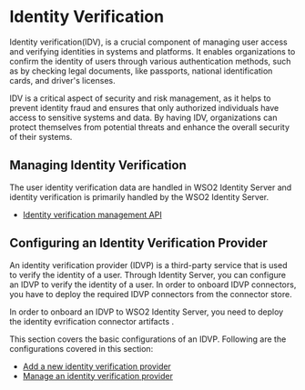 # Identity Verification

Identity verification(IDV), is a crucial component of managing user access and verifying identities in systems and platforms. 
It enables organizations to confirm the identity of users through various authentication methods, such as by 
checking legal documents, like passports, national identification cards, and driver's licenses.

IDV is a critical aspect of security and risk management, as it helps to prevent identity fraud and ensures that 
only authorized individuals have access to sensitive systems and data. By having IDV, organizations can protect 
themselves from potential threats and enhance the overall security of their systems.

## Managing Identity Verification

The user identity verification data are handled in WSO2 Identity Server and identity verification is primarily handled by the WSO2 Identity Server. 
- [Identity verification management API]({{base_path}}/apis/idv-rest-api.md)

## Configuring an Identity Verification Provider

An identity verification provider (IDVP) is a third-party service that is used to verify the identity of a user. 
Through Identity Server, you can configure an IDVP to verify the identity of a user. In order to onboard IDVP connectors,
you have to deploy the required IDVP connectors from the connector store.

In order to onboard an IDVP to WSO2 Identity Server, you need to deploy the identity evrification connector artifacts .

This section covers the basic configurations of an IDVP. Following are the configurations covered in this section:

- [Add a new identity verification provider]({{base_path}}/guides/identity-verification/add-idvp)
- [Manage an identity verification provider]({{base_path}}/guides/identity-verification/manage-idvp)
